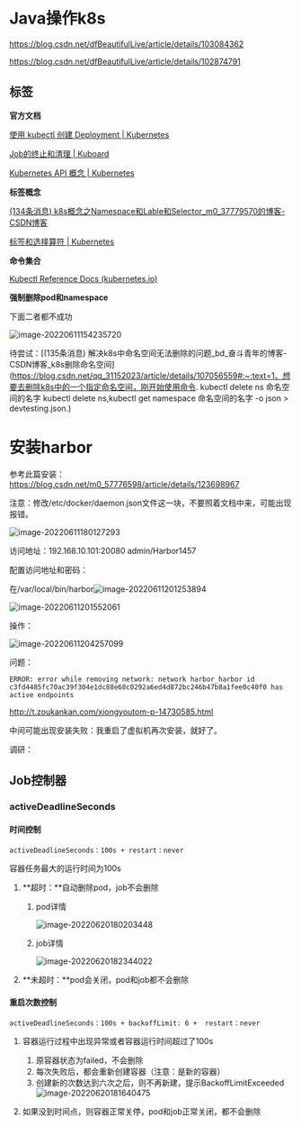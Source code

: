 # Java操作k8s

https://blog.csdn.net/dfBeautifulLive/article/details/103084362

https://blog.csdn.net/dfBeautifulLive/article/details/102874791

## 标签

**官方文档**

[使用 kubectl 创建 Deployment | Kubernetes](https://kubernetes.io/zh-cn/docs/tutorials/kubernetes-basics/deploy-app/deploy-intro/)

[Job的终止和清理 | Kuboard](https://kuboard.cn/learning/k8s-intermediate/workload/wl-job/cleanup.html)

[Kubernetes API 概念 | Kubernetes](https://kubernetes.io/zh-cn/docs/reference/using-api/api-concepts/#standard-api-terminology)

**标签概念**

[(134条消息) k8s概念之Namespace和Lable和Selector_m0_37779570的博客-CSDN博客](https://blog.csdn.net/m0_37779570/article/details/90714845)

[标签和选择算符 | Kubernetes](https://kubernetes.io/zh-cn/docs/concepts/overview/working-with-objects/labels/)

**命令集合**

[Kubectl Reference Docs (kubernetes.io)](https://kubernetes.io/docs/reference/generated/kubectl/kubectl-commands#-em-namespace-em-)

**强制删除pod和namespace**

下面二者都不成功

![image-20220611154235720](https://mynotepicbed.oss-cn-beijing.aliyuncs.com/img/image-20220611154235720.png)

待尝试：[(135条消息) 解决k8s中命名空间无法删除的问题_bd_奋斗青年的博客-CSDN博客_k8s删除命名空间](https://blog.csdn.net/qq_31152023/article/details/107056559#:~:text=1、想要去删除k8s中的一个指定命名空间，刚开始使用命令. kubectl delete ns 命名空间的名字 kubectl delete ns,kubectl get namespace 命名空间的名字 -o json > devtesting.json.)





# 安装harbor

参考此篇安装：https://blog.csdn.net/m0_57776598/article/details/123698967

注意：修改/etc/docker/daemon.json文件这一块，不要照着文档中来，可能出现报错。

![image-20220611180127293](C:\Users\DELL\AppData\Roaming\Typora\typora-user-images\image-20220611180127293.png)

访问地址：192.168.10.101:20080  admin/Harbor1457

配置访问地址和密码：

在/var/local/bin/harbor![image-20220611201253894](C:\Users\DELL\AppData\Roaming\Typora\typora-user-images\image-20220611201253894.png)



![image-20220611201552061](https://mynotepicbed.oss-cn-beijing.aliyuncs.com/img/image-20220611201552061.png)

操作：

![image-20220611204257099](https://mynotepicbed.oss-cn-beijing.aliyuncs.com/img/image-20220611204257099.png)



问题：

```
ERROR: error while removing network: network harbor_harbor id c3fd4485fc70ac39f304e1dc88e68c0292a6ed4d872bc246b47b8a1fee0c40f0 has active endpoints
```

http://t.zoukankan.com/xiongyoutom-p-14730585.html

中间可能出现安装失败：我重启了虚拟机再次安装，就好了。





调研：

## Job控制器

### activeDeadlineSeconds

#### 时间控制

`activeDeadlineSeconds：100s + restart：never `

容器任务最大的运行时间为100s

1. **超时：**自动删除pod，job不会删除

   1. pod详情

      ![image-20220620180203448](https://mynotepicbed.oss-cn-beijing.aliyuncs.com/img/image-20220620180203448.png)

   2. job详情

      ![image-20220620182344022](https://mynotepicbed.oss-cn-beijing.aliyuncs.com/img/image-20220620182344022.png)

2. **未超时：**pod会关闭，pod和job都不会删除

#### 重启次数控制

`activeDeadlineSeconds：100s + backoffLimit: 6 +  restart：never`

1. 容器运行过程中出现异常或者容器运行时间超过了100s
   1. 原容器状态为failed，不会删除
   2. 每次失败后，都会重新创建容器（注意：是新的容器）
   3. 创建新的次数达到六次之后，则不再新建，提示BackoffLimitExceeded![image-20220620181640475](https://mynotepicbed.oss-cn-beijing.aliyuncs.com/img/image-20220620181640475.png)

2. 如果没到时间点，则容器正常关停，pod和job正常关闭，都不会删除
